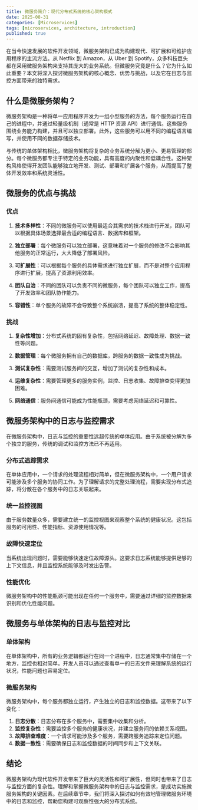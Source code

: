 ```yaml
---
title: 微服务简介：现代分布式系统的核心架构模式
date: 2025-08-31
categories: [Microservices]
tags: [microservices, architecture, introduction]
published: true
---
```


在当今快速发展的软件开发领域，微服务架构已成为构建现代、可扩展和可维护应用程序的主流方法。从 Netflix 到 Amazon，从 Uber 到 Spotify，众多科技巨头都在采用微服务架构来支持其庞大的业务系统。但微服务究竟是什么？它为什么如此重要？本文将深入探讨微服务架构的核心概念、优势与挑战，以及它在日志与监控方面带来的独特需求。

## 什么是微服务架构？

微服务架构是一种将单一应用程序开发为一组小型服务的方法，每个服务运行在自己的进程中，并通过轻量级机制（通常是 HTTP 资源 API）进行通信。这些服务围绕业务能力构建，并且可以独立部署。此外，这些服务可以用不同的编程语言编写，并使用不同的数据存储技术。

与传统的单体架构相比，微服务架构将复杂的业务系统分解为更小、更易管理的部分。每个微服务都专注于特定的业务功能，具有高度的内聚性和低耦合性。这种架构风格使得开发团队能够独立地开发、测试、部署和扩展各个服务，从而提高了整体开发效率和系统灵活性。

## 微服务的优点与挑战

### 优点

1. **技术多样性**：不同的微服务可以使用最适合其需求的技术栈进行开发，团队可以根据具体场景选择最合适的编程语言、数据库和框架。

2. **独立部署**：每个微服务可以独立部署，这意味着对一个服务的修改不会影响其他服务的正常运行，大大降低了部署风险。

3. **可扩展性**：可以根据每个服务的具体需求进行独立扩展，而不是对整个应用程序进行扩展，提高了资源利用效率。

4. **团队自治**：不同的团队可以负责不同的微服务，每个团队可以独立工作，提高了开发效率和团队协作能力。

5. **容错性**：单个服务的故障不会导致整个系统崩溃，提高了系统的整体稳定性。

### 挑战

1. **复杂性增加**：分布式系统的固有复杂性，包括网络延迟、故障处理、数据一致性等问题。

2. **数据管理**：每个微服务拥有自己的数据库，跨服务的数据一致性成为挑战。

3. **测试复杂性**：需要测试服务间的交互，增加了测试的复杂性和成本。

4. **运维复杂性**：需要管理更多的服务实例，监控、日志收集、故障排查变得更加困难。

5. **网络通信**：服务间通信可能成为性能瓶颈，需要考虑网络延迟和可靠性。

## 微服务架构中的日志与监控需求

在微服务架构中，日志与监控的重要性远超传统的单体应用。由于系统被分解为多个独立的服务，传统的调试和监控方法已不再适用。

### 分布式追踪需求

在单体应用中，一个请求的处理流程相对简单，但在微服务架构中，一个用户请求可能涉及多个服务的协同工作。为了理解请求的完整处理流程，需要实现分布式追踪，将分散在各个服务中的日志关联起来。

### 统一监控视图

由于服务数量众多，需要建立统一的监控视图来观察整个系统的健康状况。这包括服务的可用性、性能指标、资源使用情况等。

### 故障快速定位

当系统出现问题时，需要能够快速定位故障源头。这要求日志系统能够提供足够的上下文信息，并且监控系统能够及时发出告警。

### 性能优化

微服务架构中的性能瓶颈可能出现在任何一个服务中，需要通过详细的监控数据来识别和优化性能问题。

## 微服务与单体架构的日志与监控对比

### 单体架构

在单体架构中，所有的业务逻辑都运行在同一个进程中，日志通常集中存储在一个地方，监控也相对简单。开发人员可以通过查看单一的日志文件来理解系统的运行状况，性能问题也容易定位。

### 微服务架构

微服务架构中，每个服务都独立运行，产生独立的日志和监控数据。这带来了以下变化：

1. **日志分散**：日志分布在多个服务中，需要集中收集和分析。
2. **监控复杂性**：需要监控多个服务的健康状况，并建立服务间的依赖关系视图。
3. **故障排查难度**：一个请求可能涉及多个服务，需要跨服务追踪来定位问题。
4. **数据一致性**：需要确保日志和监控数据的时间同步和上下文关联。

## 结论

微服务架构为现代软件开发带来了巨大的灵活性和可扩展性，但同时也带来了日志与监控方面的复杂性。理解和掌握微服务架构中的日志与监控需求，是成功实施微服务架构的关键因素。在后续章节中，我们将深入探讨如何有效地管理微服务环境中的日志和监控，帮助您构建可观察性强大的分布式系统。